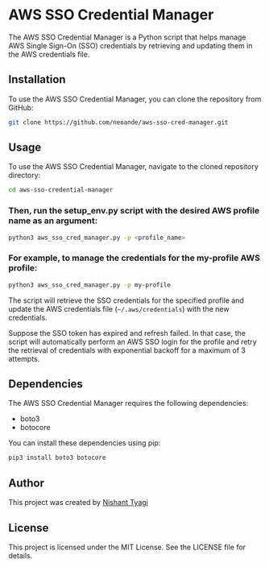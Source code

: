 # AWS SSO Credential Manager

The AWS SSO Credential Manager is a Python script that helps manage AWS Single Sign-On (SSO) credentials by retrieving and updating them in the AWS credentials file.

## Installation

To use the AWS SSO Credential Manager, you can clone the repository from GitHub:

```bash
git clone https://github.com/neoande/aws-sso-cred-manager.git
```
## Usage
To use the AWS SSO Credential Manager, navigate to the cloned repository directory:

```bash
cd aws-sso-credential-manager
```
### Then, run the setup_env.py script with the desired AWS profile name as an argument:

```bash
python3 aws_sso_cred_manager.py -p <profile_name>
```
### For example, to manage the credentials for the my-profile AWS profile:

```bash
python3 aws_sso_cred_manager.py -p my-profile
```

The script will retrieve the SSO credentials for the specified profile and update the AWS credentials file (`~/.aws/credentials`) with the new credentials.

Suppose the SSO token has expired and refresh failed. In that case, the script will automatically perform an AWS SSO login for the profile and retry the retrieval of credentials with exponential backoff for a maximum of 3 attempts.

## Dependencies

The AWS SSO Credential Manager requires the following dependencies:

- boto3
- botocore

You can install these dependencies using pip:

```bash
pip3 install boto3 botocore
```

## Author
This project was created by [Nishant Tyagi](https://github.com/neoande)

## License

This project is licensed under the MIT License. See the LICENSE file for details.
